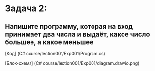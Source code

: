 # Задача 2:

## Напишите программу, которая на вход принимает два числа и выдаёт, какое число большее, а какое меньшее

[Код] (C# course/lection001/Exp001/Program.cs)

[Блок-схема] (C# course/lection001/Exp001/diagram.drawio.png)
